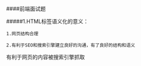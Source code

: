 ####前端面试题

#####1.HTML标签语义化的意义：

    1.网页结构合理

    2.有利于SEO和搜索引擎建立良好的沟通，有了良好的结构和语义
有利于网页的内容被搜索引擎抓取
    